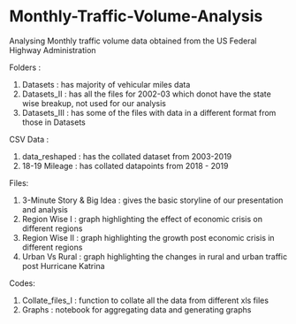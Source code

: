 # Monthly-Traffic-Volume-Analysis
Analysing Monthly traffic volume data obtained from the US Federal Highway Administration


Folders : 
1) Datasets : has majority of vehicular miles data 
2) Datasets_II : has all the files for 2002-03 which donot have the state wise breakup, not used for our analysis
3) Datasets_III : has some of the files with data in a different format from those in Datasets

CSV Data : 
1) data_reshaped : has the collated dataset from 2003-2019
2) 18-19 Mileage : has collated datapoints from 2018 - 2019

Files:
1) 3-Minute Story & Big Idea : gives the basic storyline of our presentation and analysis
2) Region Wise I : graph highlighting the effect of economic crisis on different regions
3) Region Wise II : graph highlighting the growth post economic crisis in different regions
4) Urban Vs Rural : graph highlighting the changes in rural and urban traffic post Hurricane Katrina

Codes:
1) Collate_files_I : function to collate all the data from different xls files
2) Graphs : notebook for aggregating data and generating graphs


